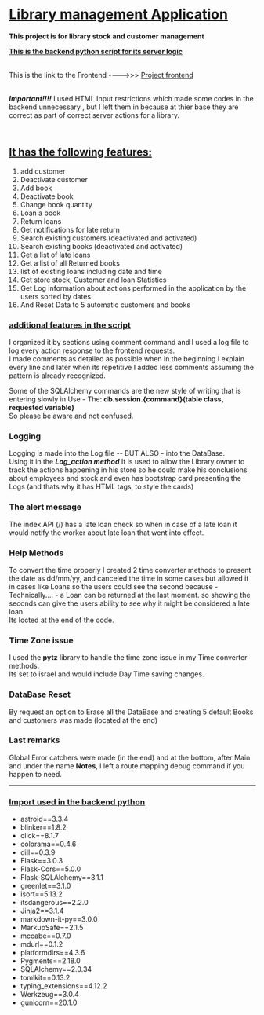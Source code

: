 # <u> Library management Application</u>

**This project is for library stock and customer management**

**<u>This is the backend python script for its server logic</u>**

<br> This is the link to the Frontend ---->>> [Project frontend](https://github.com/shanaor/frontend_library_project?tab=readme-ov-file)

<br> ***Important!!!!*** I used HTML Input restrictions which made some codes in the backend unnecessary , but I left them in because at thier base they are correct as part of correct server actions for a library.

## <br><u>It has the following features:</u>

1. add customer
2. Deactivate customer
3. Add book
4. Deactivate book
5. Change book quantity
6. Loan a book
7. Return loans
8. Get notifications for late return
9. Search existing customers (deactivated and activated)
10. Search existing books (deactivated and activated)
11. Get a list of late loans
12. Get a list of all Returned books
13. list of existing loans including date and time
14. Get store stock, Customer and loan Statistics
15. Get Log information about actions performed in the application by the users sorted by dates
16. And Reset Data to 5 automatic customers and books

### <u>additional features in the script</u>
I organized it by sections using comment command and I used a log file to log every action response to the frontend requests. <br>
I made comments as detailed as possible when in the beginning I explain every line and later when its repetitive I added less comments
assuming the pattern is already recognized. <br>

Some of the SQLAlchemy commands are the new style of writing that is entering slowly in Use - The: **db.session.{command}(table class, requested variable)** <br> So please be aware and not confused.

###  Logging 
Logging is made into the Log file -- BUT ALSO - into the DataBase. <br>
Using it in the ***Log_action method*** It is used to allow the Library owner to track the actions happening in his store so he could make his conclusions about employees and stock and even has bootstrap card presenting the Logs (and thats why it has HTML tags, to style the cards)

###  The alert message 
The index API (/) has a late loan check so when in case of a late loan it would notify the worker about late loan that went into effect. 

###  Help Methods  
To convert the time properly I created 2 time converter methods to present the date as dd/mm/yy, and canceled the time in some cases but allowed it in cases like Loans so the users could see the second because - Technically.... - a Loan can be returned at the last moment. so showing the seconds can give the users ability to see why it might be considered a late loan. <br>
Its locted at the end of the code. 

### Time Zone issue
I used the **pytz** library to handle the time zone issue in my Time converter methods. <br>
Its set to israel and would include Day Time saving changes. 

### DataBase Reset

By request an option to Erase all the DataBase and creating 5 default Books and customers was made (located at the end)

### Last remarks 
Global Error catchers were made (in the end) and at the bottom, after Main and under the name **Notes**, I left a route mapping debug command if you happen to need. 
____


### <u>Import used in the backend python</u>

-    astroid==3.3.4
-   blinker==1.8.2
-    click==8.1.7
-    colorama==0.4.6
-    dill==0.3.9
-    Flask==3.0.3
-    Flask-Cors==5.0.0
-    Flask-SQLAlchemy==3.1.1
-    greenlet==3.1.0
-    isort==5.13.2
-    itsdangerous==2.2.0
-    Jinja2==3.1.4
-    markdown-it-py==3.0.0
-    MarkupSafe==2.1.5
-    mccabe==0.7.0
-    mdurl==0.1.2
-    platformdirs==4.3.6
-    Pygments==2.18.0
-    SQLAlchemy==2.0.34
-    tomlkit==0.13.2
-    typing_extensions==4.12.2
-    Werkzeug==3.0.4
-    gunicorn==20.1.0